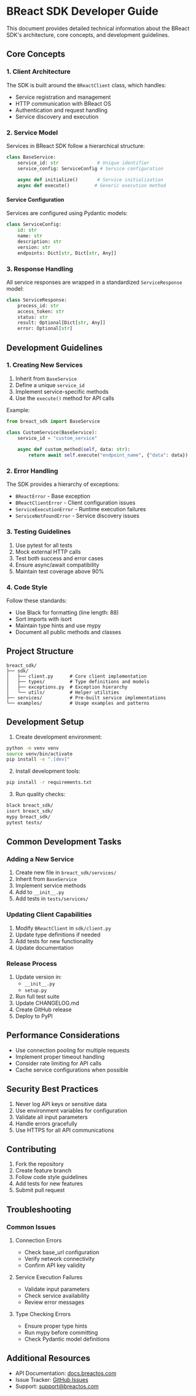 # BReact SDK Developer Guide

This document provides detailed technical information about the BReact SDK's architecture, core concepts, and development guidelines.

## Core Concepts

### 1. Client Architecture
The SDK is built around the `BReactClient` class, which handles:
- Service registration and management
- HTTP communication with BReact OS
- Authentication and request handling
- Service discovery and execution

### 2. Service Model
Services in BReact SDK follow a hierarchical structure:

```python
class BaseService:
    service_id: str              # Unique identifier
    service_config: ServiceConfig # Service configuration
    
    async def initialize()       # Service initialization
    async def execute()         # Generic execution method
```

#### Service Configuration
Services are configured using Pydantic models:
```python
class ServiceConfig:
    id: str
    name: str
    description: str
    version: str
    endpoints: Dict[str, Dict[str, Any]]
```

### 3. Response Handling
All service responses are wrapped in a standardized `ServiceResponse` model:
```python
class ServiceResponse:
    process_id: str
    access_token: str
    status: str
    result: Optional[Dict[str, Any]]
    error: Optional[str]
```

## Development Guidelines

### 1. Creating New Services

1. Inherit from `BaseService`
2. Define a unique `service_id`
3. Implement service-specific methods
4. Use the `execute()` method for API calls

Example:
```python
from breact_sdk import BaseService

class CustomService(BaseService):
    service_id = "custom_service"
    
    async def custom_method(self, data: str):
        return await self.execute("endpoint_name", {"data": data})
```

### 2. Error Handling

The SDK provides a hierarchy of exceptions:
- `BReactError` - Base exception
- `BReactClientError` - Client configuration issues
- `ServiceExecutionError` - Runtime execution failures
- `ServiceNotFoundError` - Service discovery issues

### 3. Testing Guidelines

1. Use pytest for all tests
2. Mock external HTTP calls
3. Test both success and error cases
4. Ensure async/await compatibility
5. Maintain test coverage above 90%

### 4. Code Style

Follow these standards:
- Use Black for formatting (line length: 88)
- Sort imports with isort
- Maintain type hints and use mypy
- Document all public methods and classes

## Project Structure

```
breact_sdk/
├── sdk/
│   ├── client.py      # Core client implementation
│   ├── types/         # Type definitions and models
│   ├── exceptions.py  # Exception hierarchy
│   └── utils/         # Helper utilities
├── services/          # Pre-built service implementations
└── examples/          # Usage examples and patterns
```

## Development Setup

1. Create development environment:
```bash
python -m venv venv
source venv/bin/activate
pip install -e ".[dev]"
```

2. Install development tools:
```bash
pip install -r requirements.txt
```

3. Run quality checks:
```bash
black breact_sdk/
isort breact_sdk/
mypy breact_sdk/
pytest tests/
```

## Common Development Tasks

### Adding a New Service

1. Create new file in `breact_sdk/services/`
2. Inherit from `BaseService`
3. Implement service methods
4. Add to `__init__.py`
5. Add tests in `tests/services/`

### Updating Client Capabilities

1. Modify `BReactClient` in `sdk/client.py`
2. Update type definitions if needed
3. Add tests for new functionality
4. Update documentation

### Release Process

1. Update version in:
   - `__init__.py`
   - `setup.py`
2. Run full test suite
3. Update CHANGELOG.md
4. Create GitHub release
5. Deploy to PyPI

## Performance Considerations

- Use connection pooling for multiple requests
- Implement proper timeout handling
- Consider rate limiting for API calls
- Cache service configurations when possible

## Security Best Practices

1. Never log API keys or sensitive data
2. Use environment variables for configuration
3. Validate all input parameters
4. Handle errors gracefully
5. Use HTTPS for all API communications

## Contributing

1. Fork the repository
2. Create feature branch
3. Follow code style guidelines
4. Add tests for new features
5. Submit pull request

## Troubleshooting

### Common Issues

1. Connection Errors
   - Check base_url configuration
   - Verify network connectivity
   - Confirm API key validity

2. Service Execution Failures
   - Validate input parameters
   - Check service availability
   - Review error messages

3. Type Checking Errors
   - Ensure proper type hints
   - Run mypy before committing
   - Check Pydantic model definitions

## Additional Resources

- API Documentation: [docs.breactos.com](https://docs.breactos.com)
- Issue Tracker: [GitHub Issues](https://github.com/breactos/breact-sdk/issues)
- Support: support@breactos.com

